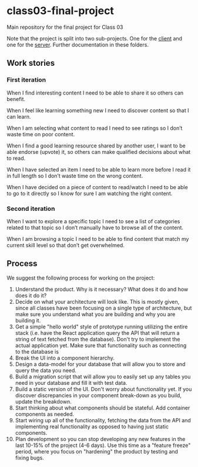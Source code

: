 # class03-final-project
Main repository for the final project for Class 03

Note that the project is split into two sub-projects. One for the [client](/client) and one for the [server](server). Further documentation in these folders.

## Work stories

### First iteration

When I find interesting content I need to be able to share it so others can benefit.

When I feel like learning something new I need to discover content so that I can learn.

When I am selecting what content to read I need to see ratings so I don’t waste time on poor content.

When I find a good learning resource shared by another user, I want to be able endorse (upvote) it, so others can make qualified decisions about what to read.

When I have selected an item I need to be able to learn more before I read it in full length so I don’t waste time on the wrong content.

When I have decided on a piece of content to read/watch I need to be able to go to it directly so I know for sure I am watching the right content.

### Second iteration

When I want to explore a specific topic I need to see a list of categories related to that topic so I don’t manually have to browse all of the content.

When I am browsing a topic I need to be able to find content that match my current skill level so that don’t get overwhelmed.

## Process

We suggest the following process for working on the project:

1. Understand the product. Why is it necessary? What does it do and how does it do it?
2. Decide on what your architecture will look like. This is mostly given, since all classes have been focusing on a single type of architecture, but make sure you understand what you are building and why you are building it.
3. Get a simple "hello world" style of prototype running utilizing the entire stack (i.e. have the React application query the API that will return a string of text fetched from the database). Don't try to implement the actual application yet. Make sure that functionality such as connecting to the database is 
4. Break the UI into a component hierarchy.
5. Design a data-model for your database that will allow you to store and query the data you need.
6. Build a migration script that will allow you to easily set up any tables you need in your database and fill it with test data.
7. Build a static version of the UI. Don't worry about functionality yet. If you discover discrepancies in your component break-down as you build, update the breakdown.
8. Start thinking about what components should be stateful. Add container components as needed.
9. Start wiring up all of the functionality, fetching the data from the API and implementing real functionality as opposed to having just static components.
10. Plan development so you can stop developing any new features in the last 10-15% of the project (4-6 days). Use this time as a "feature freeze" period, where you focus on "hardening" the product by testing and fixing bugs. 